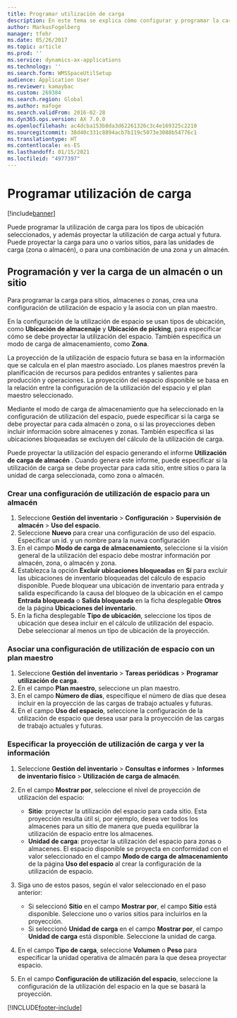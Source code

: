 ```yaml
---
title: Programar utilización de carga
description: En este tema se explica cómo configurar y programar la carga para un almacén.
author: MarkusFogelberg
manager: tfehr
ms.date: 05/26/2017
ms.topic: article
ms.prod: ''
ms.service: dynamics-ax-applications
ms.technology: ''
ms.search.form: WMSSpaceUtilSetup
audience: Application User
ms.reviewer: kamaybac
ms.custom: 269384
ms.search.region: Global
ms.author: mafoge
ms.search.validFrom: 2016-02-28
ms.dyn365.ops.version: AX 7.0.0
ms.openlocfilehash: ac4dcba153b8da3d62261326c3c4e169325c2210
ms.sourcegitcommit: 38d40c331c8894acb7b119c5073e3088b54776c1
ms.translationtype: HT
ms.contentlocale: es-ES
ms.lasthandoff: 01/15/2021
ms.locfileid: "4977397"
---
```

# <a name="schedule-load-utilization"></a>Programar utilización de carga

[!include[banner](../includes/banner.md)]

Puede programar la utilización de carga para los tipos de ubicación seleccionados, y además proyectar la utilización de carga actual y futura. Puede proyectar la carga para uno o varios sitios, para las unidades de carga (zona o almacén), o para una combinación de una zona y un almacén.

## <a name="schedule-and-view-the-load-for-a-warehouse-or-site"></a>Programación y ver la carga de un almacén o un sitio

Para programar la carga para sitios, almacenes o zonas, crea una configuración de utilización de espacio y la asocia con un plan maestro.

En la configuración de la utilización de espacio se usan tipos de ubicación, como **Ubicación de almacenaje** y **Ubicación de picking**, para especificar cómo se debe proyectar la utilización del espacio. También especifica un modo de carga de almacenamiento, como **Zona**.

La proyección de la utilización de espacio futura se basa en la información que se calcula en el plan maestro asociado. Los planes maestros prevén la planificación de recursos para pedidos entrantes y salientes para producción y operaciones. La proyección del espacio disponible se basa en la relación entre la configuración de la utilización del espacio y el plan maestro seleccionado.

Mediante el modo de carga de almacenamiento que ha seleccionado en la configuración de utilización del espacio, puede especificar si la carga se debe proyectar para cada almacén o zona, o si las proyecciones deben incluir información sobre almacenes y zonas. También especifica si las ubicaciones bloqueadas se excluyen del cálculo de la utilización de carga.

Puede proyectar la utilización del espacio generando el informe **Utilización de carga de almacén** . Cuando genera este informe, puede especificar si la utilización de carga se debe proyectar para cada sitio, entre sitios o para la unidad de carga seleccionada, como zona o almacén.

### <a name="create-a-space-utilization-setup-for-a-warehouse"></a>Crear una configuración de utilización de espacio para un almacén

1. Seleccione **Gestión del inventario** \> **Configuración** \> **Supervisión de almacén** \> **Uso del espacio**.
2. Seleccione **Nuevo** para crear una configuración de uso del espacio. Especificar un id. y un nombre para la nueva configuración
3. En el campo **Modo de carga de almacenamiento**, seleccione si la visión general de la utilización del espacio debe mostrar información por almacén, zona, o almacén y zona.
4. Establezca la opción **Excluir ubicaciones bloqueadas** en **Sí** para excluir las ubicaciones de inventario bloqueadas del cálculo de espacio disponible. Puede bloquear una ubicación de inventario para entrada y salida especificando la causa del bloqueo de la ubicación en el campo **Entrada bloqueada** o **Salida bloqueada** en la ficha desplegable **Otros** de la página **Ubicaciones del inventario**.
5. En la ficha desplegable **Tipo de ubicación**, seleccione los tipos de ubicación que desea incluir en el cálculo de utilización del espacio. Debe seleccionar al menos un tipo de ubicación de la proyección.

### <a name="associate-a-space-utilization-setup-with-a-master-plan"></a>Asociar una configuración de utilización de espacio con un plan maestro

1. Seleccione **Gestión del inventario** \> **Tareas periódicas** \> **Programar utilización de carga**.
2. En el campo **Plan maestro**, seleccione un plan maestro.
3. En el campo **Número de días**, especifique el número de días que desea incluir en la proyección de las cargas de trabajo actuales y futuras.
4. En el campo **Uso del espacio**, seleccione la configuración de la utilización de espacio que desea usar para la proyección de las cargas de trabajo actuales y futuras.

### <a name="specify-the-load-utilization-projection-and-view-information"></a>Especificar la proyección de utilización de carga y ver la información

1. Seleccione **Gestión del inventario** \> **Consultas e informes** \> **Informes de inventario físico** \> **Utilización de carga de almacén**.
2. En el campo **Mostrar por**, seleccione el nivel de proyección de utilización del espacio:

    - **Sitio**: proyectar la utilización del espacio para cada sitio. Esta proyección resulta útil si, por ejemplo, desea ver todos los almacenes para un sitio de manera que pueda equilibrar la utilización de espacio entre los almacenes.
    - **Unidad de carga**: proyectar la utilización del espacio para zonas o almacenes. El espacio disponible se proyecta en conformidad con el valor seleccionado en el campo **Modo de carga de almacenamiento** de la página **Uso del espacio** al crear la configuración de la utilización de espacio.

3. Siga uno de estos pasos, según el valor seleccionado en el paso anterior:

    - Si seleccionó **Sitio** en el campo **Mostrar por**, el campo **Sitio** está disponible. Seleccione uno o varios sitios para incluirlos en la proyección.
    - Si seleccionó **Unidad de carga** en el campo **Mostrar por**, el campo **Unidad de carga** está disponible. Seleccione la unidad de carga.

4. En el campo **Tipo de carga**, seleccione **Volumen** o **Peso** para especificar la unidad operativa de almacén para la que desea proyectar espacio.
5. En el campo **Configuración de utilización del espacio**, seleccione la configuración de la utilización del espacio en la que se basará la proyección.


[!INCLUDE[footer-include](../../includes/footer-banner.md)]